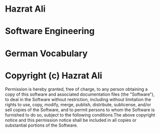 # Hazrat Ali

# Software Engineering

# German Vocabulary

# Copyright (c) Hazrat Ali

Permission is hereby granted, free of charge, to any person obtaining a copy
of this software and associated documentation files (the "Software"), to deal
in the Software without restriction, including without limitation the rights
to use, copy, modify, merge, publish, distribute, sublicense, and/or sell
copies of the Software, and to permit persons to whom the Software is
furnished to do so, subject to the following conditions.The above copyright notice and this permission notice shall be included in all
copies or substantial portions of the Software.
